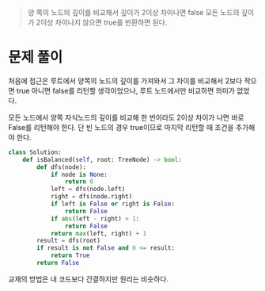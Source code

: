 > 양 쪽의 노드의 깊이를 비교해서 깊이가 2이상 차이나면 false 모든 노드의 깊이가 2이상 차이나지 않으면 true를 반환하면 된다.

# 문제 풀이

처음에 접근은 루트에서 양쪽의 노드의 깊이를 가져와서 그 차이를 비교해서 2보다 작으면 true 아니면 false를 리턴할 생각이었으나, 루트 노드에서만 비교하면 의미가 없었다.

모든 노드에서 양쪽 자식노드의 깊이를 비교해 한 번이라도 2이상 차이가 나면 바로 False를 리턴해야 한다. 단 빈 노드의 경우 true이므로 마지막 리턴할 때 조건을 추가해야 한다.

```python
class Solution:
    def isBalanced(self, root: TreeNode) -> bool:
        def dfs(node):
            if node is None:
                return 0
            left = dfs(node.left)
            right = dfs(node.right)
            if left is False or right is False:
                return False
            if abs(left - right) > 1:
                return False
            return max(left, right) + 1
        result = dfs(root)
        if result is not False and 0 <= result:
            return True
        return False
```

교재의 방법은 내 코드보다 간결하지만 원리는 비슷하다.
